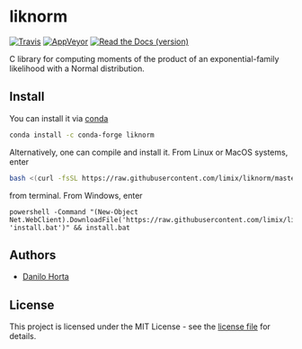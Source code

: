# liknorm

[![Travis](https://img.shields.io/travis/com/limix/liknorm.svg?style=flat-square&label=linux%20%2F%20macos%20build)](https://travis-ci.com/limix/liknorm) [![AppVeyor](https://img.shields.io/appveyor/ci/Horta/liknorm.svg?style=flat-square&label=windows%20build)](https://ci.appveyor.com/project/Horta/liknorm) [![Read the Docs (version)](https://img.shields.io/readthedocs/liknorm/stable.svg?style=flat-square)](http://liknorm.readthedocs.io/)

C library for computing moments of the product of an
exponential-family likelihood with a Normal distribution.

## Install

You can install it via [conda](https://conda.io)

```bash
conda install -c conda-forge liknorm
```

Alternatively, one can compile and install it.
From Linux or MacOS systems, enter

```bash
bash <(curl -fsSL https://raw.githubusercontent.com/limix/liknorm/master/install)
```

from terminal. From Windows, enter

```dos
powershell -Command "(New-Object Net.WebClient).DownloadFile('https://raw.githubusercontent.com/limix/liknorm/master/install.bat', 'install.bat')" && install.bat
```

## Authors

- [Danilo Horta](https://github.com/horta)

## License

This project is licensed under the MIT License - see the [license file](https://raw.githubusercontent.com/limix/liknorm/master/LICENSE.md) for details.
